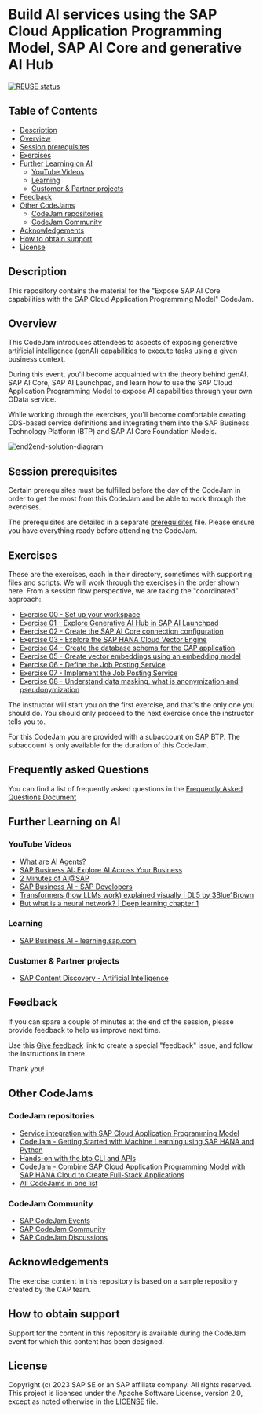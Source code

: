 # Build AI services using the SAP Cloud Application Programming Model, SAP AI Core and generative AI Hub

[![REUSE status](https://api.reuse.software/badge/github.com/SAP-samples/codejam-cap-llm)](https://api.reuse.software/info/github.com/SAP-samples/codejam-cap-llm)

## Table of Contents

- [Description](#description)
- [Overview](#overview)
- [Session prerequisites](#session-prerequisites)
- [Exercises](#exercises)
- [Further Learning on AI](#further-learning-on-ai)
  - [YouTube Videos](#youtube-videos)
  - [Learning](#learning)
  - [Customer & Partner projects](#customer--partner-projects)
- [Feedback](#feedback)
- [Other CodeJams](#other-codejams)
  - [CodeJam repositories](#codejam-repositories)
  - [CodeJam Community](#codejam-community)
- [Acknowledgements](#acknowledgements)
- [How to obtain support](#how-to-obtain-support)
- [License](#license)

## Description

This repository contains the material for the "Expose SAP AI Core capabilities with the SAP Cloud Application Programming Model" CodeJam.

## Overview

This CodeJam introduces attendees to aspects of exposing generative artificial intelligence (genAI) capabilities to execute tasks using a given business context.

During this event, you'll become acquainted with the theory behind genAI, SAP AI Core, SAP AI Launchpad, and learn how to use the SAP Cloud Application Programming Model to expose AI capabilities through your own OData service.

While working through the exercises, you'll become comfortable creating CDS-based service definitions and integrating them into the SAP Business Technology Platform (BTP) and SAP AI Core Foundation Models.

![end2end-solution-diagram](/assets/End2End_Vector_Embedding_Solution_Diagram.png)

## Session prerequisites

Certain prerequisites must be fulfilled before the day of the CodeJam in order to get the most from this CodeJam and be able to work through the exercises.

The prerequisites are detailed in a separate [prerequisites](prerequisites.md) file. Please ensure you have everything ready before attending the CodeJam.

## Exercises

These are the exercises, each in their directory, sometimes with supporting files and scripts. We will work through the exercises in the order shown here. From a session flow perspective, we are taking the "coordinated" approach:

- [Exercise 00 - Set up your workspace](./exercises/00-set-up-workspace/README.md)
- [Exercise 01 - Explore Generative AI Hub in SAP AI Launchpad](./exercises/01-explore-genai-hub/README.md)
- [Exercise 02 - Create the SAP AI Core connection configuration](./exercises/02-create-connection-configuration/README.md)
- [Exercise 03 - Explore the SAP HANA Cloud Vector Engine](./exercises/03-explore-sap-hana-cloud-vector-engine/README.md)
- [Exercise 04 - Create the database schema for the CAP application](./exercises/04-define-db-schema/README.md)
- [Exercise 05 - Create vector embeddings using an embedding model](./exercises/05-create-vector-embeddings/README.md)
- [Exercise 06 - Define the Job Posting Service](./exercises/06-define-job-posting-service/README.md)
- [Exercise 07 - Implement the Job Posting Service](./exercises/07-implement-job-posting-serivce/README.md)
- [Exercise 08 - Understand data masking, what is anonymization and pseudonymization](./exercises/08-data-masking-and-anonymization/README.md)

The instructor will start you on the first exercise, and that's the only one you should do. You should only proceed to the next exercise once the instructor tells you to.

For this CodeJam you are provided with a subaccount on SAP BTP. The subaccount is only available for the duration of this CodeJam.

## Frequently asked Questions

You can find a list of frequently asked questions in the [Frequently Asked Questions Document](./frequently-asked-questions.md)

## Further Learning on AI

### YouTube Videos
- [What are AI Agents?](https://www.youtube.com/watch?v=bWYA8S54T14)
- [SAP Business AI: Explore AI Across Your Business](https://youtube.com/playlist?list=PL3ZRUb1AKkpTarpiocxrL3JKnX8Da6YCB&si=Ck8wuB78GmbV3MUA)
- [2 Minutes of AI@SAP](https://youtube.com/playlist?list=PL6RpkC85SLQD3XOnWmm_sMC3_Ks_KWy3V&si=LxNeGj8zXCc46eR9)
- [SAP Business AI - SAP Developers](https://youtube.com/playlist?list=PL6RpkC85SLQCDxe58RfZaLCcPqcgwTIhj&si=DyZn64TF_oYyuOrY)
- [Transformers (how LLMs work) explained visually | DL5 by 3Blue1Brown](https://www.youtube.com/watch?v=wjZofJX0v4M)
- [But what is a neural network? | Deep learning chapter 1](https://www.youtube.com/watch?v=aircAruvnKk)

### Learning
- [SAP Business AI - learning.sap.com](https://learning.sap.com/search?query=SAP+Business+AI&page=1&access=free)

### Customer & Partner projects

- [SAP Content Discovery - Artificial Intelligence](https://content-discovery.int.sap/asset-explore/57a1f804-c7aa-454d-9bde-7eb67872f034/product-sub-categories_3937994e-19f8-4db9-901d-eb9db5b45c85?contentCategoryIds=CUSTOMER_REFERENCE&categoryItemIds=product-sub-categories_3937994e-19f8-4db9-901d-eb9db5b45c85)

## Feedback

If you can spare a couple of minutes at the end of the session, please provide feedback to help us improve next time.

Use this [Give feedback](https://github.com/SAP-samples/codejam-cap-llm/issues/new?assignees=&labels=feedback&template=session-feedback-template.md&title=Session%20Feedback) link to create a special "feedback" issue, and follow the instructions in there.

Thank you!

## Other CodeJams

### CodeJam repositories

- [Service integration with SAP Cloud Application Programming Model](https://github.com/SAP-samples/cap-service-integration-codejam)
- [CodeJam - Getting Started with Machine Learning using SAP HANA and Python](https://github.com/SAP-samples/hana-ml-py-codejam)
- [Hands-on with the btp CLI and APIs](https://github.com/SAP-samples/cloud-btp-cli-api-codejam)
- [CodeJam - Combine SAP Cloud Application Programming Model with SAP HANA Cloud to Create Full-Stack Applications](https://github.com/SAP-samples/cap-hana-exercises-codejam)
- [All CodeJams in one list](https://github.com/orgs/SAP-samples/repositories?language=&q=Codejam&sort=&type=all)

### CodeJam Community

- [SAP CodeJam Events](https://community.sap.com/t5/sap-codejam/eb-p/codejam-events)
- [SAP CodeJam Community](https://community.sap.com/t5/sap-codejam/gh-p/code-jam)
- [SAP CodeJam Discussions](https://community.sap.com/t5/sap-codejam-discussions/bd-p/code-jamforum-board)

## Acknowledgements

The exercise content in this repository is based on a sample repository created by the CAP team.

## How to obtain support

Support for the content in this repository is available during the CodeJam event for which this content has been designed.

## License

Copyright (c) 2023 SAP SE or an SAP affiliate company. All rights reserved. This project is licensed under the Apache Software License, version 2.0, except as noted otherwise in the [LICENSE](LICENSE) file.
